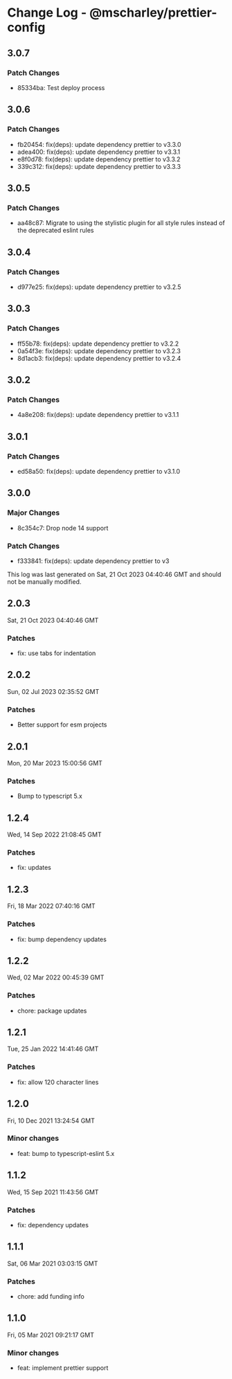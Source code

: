 # Change Log - @mscharley/prettier-config

## 3.0.7

### Patch Changes

- 85334ba: Test deploy process

## 3.0.6

### Patch Changes

- fb20454: fix(deps): update dependency prettier to v3.3.0
- adea400: fix(deps): update dependency prettier to v3.3.1
- e8f0d78: fix(deps): update dependency prettier to v3.3.2
- 339c312: fix(deps): update dependency prettier to v3.3.3

## 3.0.5

### Patch Changes

- aa48c87: Migrate to using the stylistic plugin for all style rules instead of the deprecated eslint rules

## 3.0.4

### Patch Changes

- d977e25: fix(deps): update dependency prettier to v3.2.5

## 3.0.3

### Patch Changes

- ff55b78: fix(deps): update dependency prettier to v3.2.2
- 0a54f3e: fix(deps): update dependency prettier to v3.2.3
- 8d1acb3: fix(deps): update dependency prettier to v3.2.4

## 3.0.2

### Patch Changes

- 4a8e208: fix(deps): update dependency prettier to v3.1.1

## 3.0.1

### Patch Changes

- ed58a50: fix(deps): update dependency prettier to v3.1.0

## 3.0.0

### Major Changes

- 8c354c7: Drop node 14 support

### Patch Changes

- f333841: fix(deps): update dependency prettier to v3

This log was last generated on Sat, 21 Oct 2023 04:40:46 GMT and should not be manually modified.

## 2.0.3

Sat, 21 Oct 2023 04:40:46 GMT

### Patches

- fix: use tabs for indentation

## 2.0.2

Sun, 02 Jul 2023 02:35:52 GMT

### Patches

- Better support for esm projects

## 2.0.1

Mon, 20 Mar 2023 15:00:56 GMT

### Patches

- Bump to typescript 5.x

## 1.2.4

Wed, 14 Sep 2022 21:08:45 GMT

### Patches

- fix: updates

## 1.2.3

Fri, 18 Mar 2022 07:40:16 GMT

### Patches

- fix: bump dependency updates

## 1.2.2

Wed, 02 Mar 2022 00:45:39 GMT

### Patches

- chore: package updates

## 1.2.1

Tue, 25 Jan 2022 14:41:46 GMT

### Patches

- fix: allow 120 character lines

## 1.2.0

Fri, 10 Dec 2021 13:24:54 GMT

### Minor changes

- feat: bump to typescript-eslint 5.x

## 1.1.2

Wed, 15 Sep 2021 11:43:56 GMT

### Patches

- fix: dependency updates

## 1.1.1

Sat, 06 Mar 2021 03:03:15 GMT

### Patches

- chore: add funding info

## 1.1.0

Fri, 05 Mar 2021 09:21:17 GMT

### Minor changes

- feat: implement prettier support
